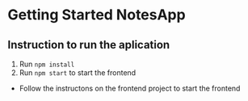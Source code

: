 # Getting Started NotesApp 
## Instruction to run the aplication

1. Run `npm install` 
2. Run `npm start` to start the frontend

- Follow the instructons on the frontend project to start the frontend
